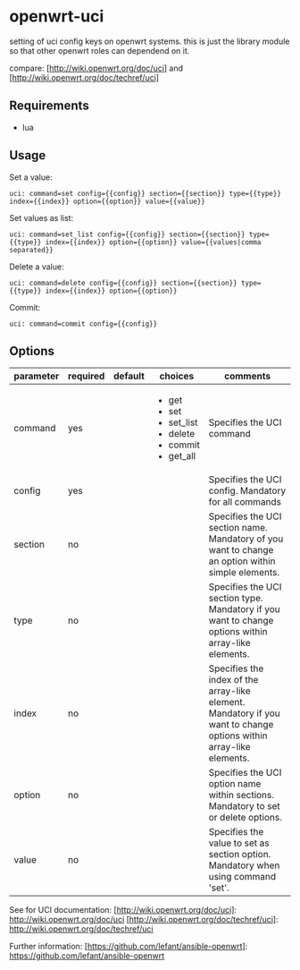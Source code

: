 openwrt-uci
===========

setting of uci config keys on openwrt systems. this is just the
library module so that other openwrt roles can dependend on it.

compare: [http://wiki.openwrt.org/doc/uci] and [http://wiki.openwrt.org/doc/techref/uci]

Requirements
------------

* lua

Usage
-----

Set a value:
```
uci: command=set config={{config}} section={{section}} type={{type}} index={{index}} option={{option}} value={{value}}
```

Set values as list:
```
uci: command=set_list config={{config}} section={{section}} type={{type}} index={{index}} option={{option}} value={{values|comma separated}}
```

Delete a value:
```
uci: command=delete config={{config}} section={{section}} type={{type}} index={{index}} option={{option}}
```

Commit:
```
uci: command=commit config={{config}}
```

Options
-------

| parameter | required | default | choices                                                                                          | comments                                                                                                           |
|-----------|----------|---------|--------------------------------------------------------------------------------------------------|--------------------------------------------------------------------------------------------------------------------|
| command   | yes      |         | <ul><li>get</li><li>set</li><li>set_list</li><li>delete</li><li>commit</li><li>get_all</li></ul> | Specifies the UCI command                                                                                          |
| config    | yes      |         |                                                                                                  | Specifies the UCI config. Mandatory for all commands                                                               |
| section   | no       |         |                                                                                                  | Specifies the UCI section name. Mandatory of you want to change an option within simple elements.                  |
| type      | no       |         |                                                                                                  | Specifies the UCI section type. Mandatory if you want to change options within array-like elements.                |
| index     | no       |         |                                                                                                  | Specifies the index of the array-like element. Mandatory if you want to change options within array-like elements. |
| option    | no       |         |                                                                                                  | Specifies the UCI option name within sections. Mandatory to set or delete options.                                 |
| value     | no       |         |                                                                                                  | Specifies the value to set as section option. Mandatory when using command 'set'.                                  |

See for UCI documentation:
[http://wiki.openwrt.org/doc/uci]: http://wiki.openwrt.org/doc/uci
[http://wiki.openwrt.org/doc/techref/uci]: http://wiki.openwrt.org/doc/techref/uci

Further information:
[https://github.com/lefant/ansible-openwrt]: https://github.com/lefant/ansible-openwrt
